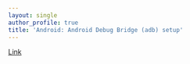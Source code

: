 ```yaml
---
layout: single
author_profile: true
title: 'Android: Android Debug Bridge (adb) setup'
---
```


[Link](https://stackoverflow.com/questions/31374085/installing-adb-on-macos)